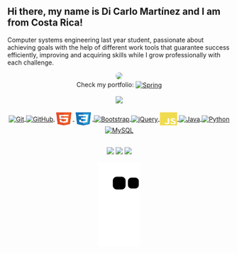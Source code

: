 ## Hi there, my name is Di Carlo Martínez and I am from Costa Rica!
<p>Computer systems engineering last year student, passionate about achieving goals with the help of different work tools that guarantee success efficiently, improving and acquiring skills while I grow professionally with each challenge.</p>
<div align="center">
 <img  style="border-radius:50%" width="200px" src="https://avatars.githubusercontent.com/u/67888776?v=4"/>
  
  <div>
    Check my portfolio:
<a color="white" href="https://dicarlomtz.github.io/dicarlomtzweb/"  ><img align="center" alt="Spring" height="30" width="40" src="https://icongr.am/jam/arrow-square-up-right-f.svg?size=148&color=0c0404"> </a>
    
  </div>
 </div>
 
<br>

<div align="center">
  <a href="https://github.com/dicarlomtz">
 
  <img height="180em" src="https://github-readme-stats.vercel.app/api/top-langs/?username=dicarlomtz&layout=compact&langs_count=7&theme=dracula"/>
</div>
<div align="center" style="display: inline_block"><br>
  <img align="center" alt="Git" height="30" width="40" src="https://icongr.am/devicon/git-original.svg?size=128&color=currentColor">
   <img align="center" alt="GitHub" height="30" width="40" src="https://icongr.am/devicon/github-original-wordmark.svg?size=128&color=currentColor">
  <img align="center" alt="HTML" height="30" width="40" src="https://raw.githubusercontent.com/devicons/devicon/master/icons/html5/html5-original.svg">
  <img align="center" alt="CSS" height="30" width="40" src="https://raw.githubusercontent.com/devicons/devicon/master/icons/css3/css3-original.svg">
   <img align="center" alt="Bootstrap" height="30" width="40" src="https://icongr.am/devicon/bootstrap-plain-wordmark.svg?size=148&color=0c0404">
   <img align="center" alt="jQuery" height="30" width="40" src="https://icongr.am/devicon/jquery-original-wordmark.svg?size=128&color=currentColor">
    <img align="center" alt="Js" height="30" width="40" src="https://raw.githubusercontent.com/devicons/devicon/master/icons/javascript/javascript-plain.svg">
   <img align="center" alt="Java" height="30" width="40" src="https://icongr.am/devicon/java-original.svg?size=148&color=0c0404">
  <img align="center" alt="Python" height="30" width="40" src="https://icongr.am/devicon/python-original.svg?size=128&color=currentColor">
 <img align="center" alt="MySQL" height="30" width="40" src="https://icongr.am/devicon/mysql-original.svg?size=148&color=0c0404">
  

</div>
  
  ##
 
<div align="center"> 
  <a href="https://twitter.com/dicarlomtz" target="_blank"><img src="https://img.shields.io/badge/LinkedIn-0077B5?style=for-the-badge&logo=linkedin&logoColor=white" target="_blank"></a>
  <a href = "mailto:dicarlomtz@gmail.com"><img src="https://img.shields.io/badge/-Gmail-%23333?style=for-the-badge&logo=gmail&logoColor=white" target="_blank"></a>
  <a href="https://www.linkedin.com/in/dicarlomtz" target="_blank"><img src="https://img.shields.io/badge/-LinkedIn-%230077B5?style=for-the-badge&logo=linkedin&logoColor=white" target="_blank"></a> 
 
  ![Snake animation](https://github.com/rafaballerini/rafaballerini/blob/output/github-contribution-grid-snake.svg)
 
</div>
